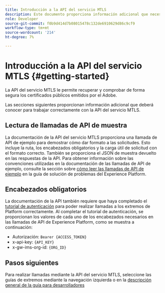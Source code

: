 ```yaml
---
title: Introducción a la API del servicio MTLS
description: Este documento proporciona información adicional que necesita conocer para trabajar correctamente con la API de MTLS.
role: Developer
source-git-commit: f0b9d414d7b08015478c132de6910629d86c9cf9
workflow-type: tm+mt
source-wordcount: '214'
ht-degree: 7%

---
```


# Introducción a la API del servicio MTLS {#getting-started}

La API del servicio MTLS le permite recuperar y comprobar de forma segura los certificados públicos emitidos por el Adobe.

Las secciones siguientes proporcionan información adicional que deberá conocer para trabajar correctamente con la API del servicio MTLS.

## Lectura de llamadas de API de muestra

La documentación de la API del servicio MTLS proporciona una llamada de API de ejemplo para demostrar cómo dar formato a las solicitudes. Esto incluye la ruta, los encabezados obligatorios y la carga útil de solicitud con el formato correcto. También se proporciona el JSON de muestra devuelto en las respuestas de la API. Para obtener información sobre las convenciones utilizadas en la documentación de las llamadas de API de ejemplo, consulte la sección sobre [cómo leer las llamadas de API de ejemplo](../../landing/troubleshooting.md#how-do-i-format-an-api-request) en la guía de solución de problemas del Experience Platform.

## Encabezados obligatorios

La documentación de la API también requiere que haya completado el [tutorial de autenticación](https://www.adobe.com/go/platform-api-authentication-en) para poder realizar llamadas a los extremos de Platform correctamente. Al completar el tutorial de autenticación, se proporcionan los valores de cada uno de los encabezados necesarios en las llamadas de API de Experience Platform, como se muestra a continuación:

- Autorización: `Bearer {ACCESS_TOKEN}`
- x-api-key: `{API_KEY}`
- x-gw-ims-org-id: `{ORG_ID}`

## Pasos siguientes

Para realizar llamadas mediante la API del servicio MTLS, seleccione las guías de extremos mediante la navegación izquierda o en la [descripción general de la guía para desarrolladores](./overview.md)
